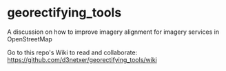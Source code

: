 # georectifying_tools

A discussion on how to improve imagery alignment for imagery services in OpenStreetMap

Go to this repo's Wiki to read and collaborate: https://github.com/d3netxer/georectifying_tools/wiki
